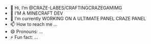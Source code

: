 - 👋 Hi, I’m @CRAZE-LABES/CRAFTINGCRAZEGAMIMG
- 👀 I'M A MINECRAFT DEV 
- 🌱 I’m currently WORKING ON A ULTIMATE PANEL CRAZE PANEL
- 📫 How to reach me ...
- 😄 Pronouns: ...
- ⚡ Fun fact: ...

<!---
CRAZE-LABES/CRAZE-LABES is a ✨ special ✨ repository because its `README.md` (this file) appears on your GitHub profile.
You can click the Preview link to take a look at your changes.
--->

